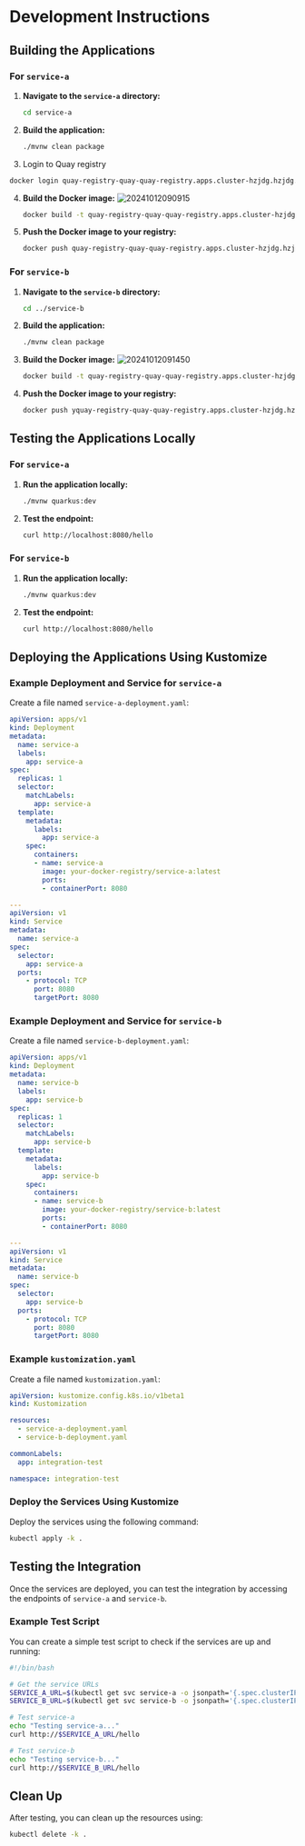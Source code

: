 # Development Instructions

## Building the Applications

### For `service-a`

1. **Navigate to the `service-a` directory:**
   ```sh
   cd service-a
   ```

2. **Build the application:**
   ```sh
   ./mvnw clean package
   ```

3. Login to Quay registry 
  ```sh
  docker login quay-registry-quay-quay-registry.apps.cluster-hzjdg.hzjdg.sandbox2168.opentlc.com
  ```

4. **Build the Docker image:**
  ![20241012090915](https://i.imgur.com/UJgjwrl.png)
   ```sh
   docker build -t quay-registry-quay-quay-registry.apps.cluster-hzjdg.hzjdg.sandbox2168.opentlc.com/service-a:latest .
   ```

5. **Push the Docker image to your registry:**
   ```sh
   docker push quay-registry-quay-quay-registry.apps.cluster-hzjdg.hzjdg.sandbox2168.opentlc.com/service-a:latest
   ```

### For `service-b`

1. **Navigate to the `service-b` directory:**
   ```sh
   cd ../service-b
   ```

2. **Build the application:**
   ```sh
   ./mvnw clean package
   ```

3. **Build the Docker image:**
   ![20241012091450](https://i.imgur.com/ViemEOk.png)
   ```sh
   docker build -t quay-registry-quay-quay-registry.apps.cluster-hzjdg.hzjdg.sandbox2168.opentlc.com/service-b:latest .
   ```

4. **Push the Docker image to your registry:**
   ```sh
   docker push yquay-registry-quay-quay-registry.apps.cluster-hzjdg.hzjdg.sandbox2168.opentlc.com/service-b:latest
   ```

## Testing the Applications Locally

### For `service-a`

1. **Run the application locally:**
   ```sh
   ./mvnw quarkus:dev
   ```

2. **Test the endpoint:**
   ```sh
   curl http://localhost:8080/hello
   ```

### For `service-b`

1. **Run the application locally:**
   ```sh
   ./mvnw quarkus:dev
   ```

2. **Test the endpoint:**
   ```sh
   curl http://localhost:8080/hello
   ```

## Deploying the Applications Using Kustomize

### Example Deployment and Service for `service-a`

Create a file named `service-a-deployment.yaml`:

```yaml
apiVersion: apps/v1
kind: Deployment
metadata:
  name: service-a
  labels:
    app: service-a
spec:
  replicas: 1
  selector:
    matchLabels:
      app: service-a
  template:
    metadata:
      labels:
        app: service-a
    spec:
      containers:
      - name: service-a
        image: your-docker-registry/service-a:latest
        ports:
        - containerPort: 8080

---
apiVersion: v1
kind: Service
metadata:
  name: service-a
spec:
  selector:
    app: service-a
  ports:
    - protocol: TCP
      port: 8080
      targetPort: 8080
```

### Example Deployment and Service for `service-b`

Create a file named `service-b-deployment.yaml`:

```yaml
apiVersion: apps/v1
kind: Deployment
metadata:
  name: service-b
  labels:
    app: service-b
spec:
  replicas: 1
  selector:
    matchLabels:
      app: service-b
  template:
    metadata:
      labels:
        app: service-b
    spec:
      containers:
      - name: service-b
        image: your-docker-registry/service-b:latest
        ports:
        - containerPort: 8080

---
apiVersion: v1
kind: Service
metadata:
  name: service-b
spec:
  selector:
    app: service-b
  ports:
    - protocol: TCP
      port: 8080
      targetPort: 8080
```

### Example `kustomization.yaml`

Create a file named `kustomization.yaml`:

```yaml
apiVersion: kustomize.config.k8s.io/v1beta1
kind: Kustomization

resources:
  - service-a-deployment.yaml
  - service-b-deployment.yaml

commonLabels:
  app: integration-test

namespace: integration-test
```

### Deploy the Services Using Kustomize

Deploy the services using the following command:

```sh
kubectl apply -k .
```

## Testing the Integration

Once the services are deployed, you can test the integration by accessing the endpoints of `service-a` and `service-b`.

### Example Test Script

You can create a simple test script to check if the services are up and running:

```sh
#!/bin/bash

# Get the service URLs
SERVICE_A_URL=$(kubectl get svc service-a -o jsonpath='{.spec.clusterIP}:{.spec.ports[0].port}')
SERVICE_B_URL=$(kubectl get svc service-b -o jsonpath='{.spec.clusterIP}:{.spec.ports[0].port}')

# Test service-a
echo "Testing service-a..."
curl http://$SERVICE_A_URL/hello

# Test service-b
echo "Testing service-b..."
curl http://$SERVICE_B_URL/hello
```

## Clean Up

After testing, you can clean up the resources using:

```sh
kubectl delete -k .
```
